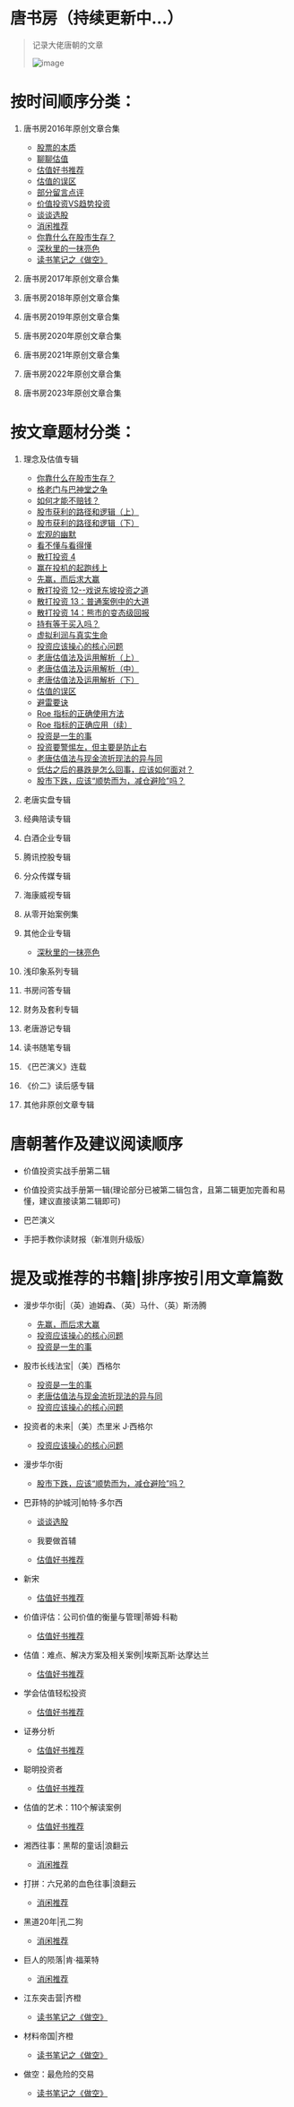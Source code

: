 # 唐书房（持续更新中...）

> 记录大佬唐朝的文章
>
> ![image](https://github.com/fengyumozhu/tsf/assets/6201828/0be31488-e5f4-4855-86ec-114db74e1a53)

# 按时间顺序分类：

1. 唐书房2016年原创文章合集
   - [股票的本质](docs/2016/股票的本质.md) 
   - [聊聊估值](docs/2016/聊聊估值.md) 
   - [估值好书推荐](docs/2016/估值好书推荐.md) 
   - [估值的误区](docs/2016/估值的误区.md) 
   - [部分留言点评](docs/2016/部分留言点评.md)
   - [价值投资VS趋势投资](docs/2016/价值投资VS趋势投资.md)
   - [谈谈选股](docs/2016/谈谈选股.md)
   - [消闲推荐](docs/2016/消闲推荐.md)
   - [你靠什么在股市生存？](docs/2016/你靠什么在股市生存.md)
   - [深秋里的一抹亮色](docs/2016/深秋里的一抹亮色.md)
   - [读书笔记之《做空》](docs/2016/读书笔记之做空.md)

2. 唐书房2017年原创文章合集


3. 唐书房2018年原创文章合集


4. 唐书房2019年原创文章合集


5. 唐书房2020年原创文章合集


6. 唐书房2021年原创文章合集


7. 唐书房2022年原创文章合集


8. 唐书房2023年原创文章合集

# 按文章题材分类：

1. 理念及估值专辑
   - [你靠什么在股市生存？](docs/2016/你靠什么在股市生存.md)
   - [格老门与巴神堂之争](docs/2016/格老门与巴神堂之争.md)
   - [如何才能不赔钱？](docs/2016/如何才能不赔钱.md)
   - [股市获利的路径和逻辑（上）](docs/2016/股市获利的路径和逻辑上.md)
   - [股市获利的路径和逻辑（下）](docs/2016/股市获利的路径和逻辑下.md)
   - [宏观的幽默](docs/2016/宏观的幽默.md)
   - [看不懂与看得懂](docs/2016/看不懂与看得懂.md)
   - [散打投资 4](docs/2016/散打投资4.md)
   - [赢在投机的起跑线上](docs/2016/赢在投机的起跑线上.md)
   - [先赢，而后求大赢](docs/2016/先赢而后求大赢.md)
   - [散打投资 12--戏说东坡投资之道](docs/2016/散打投资12--戏说东坡投资之道.md)
   - [散打投资 13：普通案例中的大道](docs/2016/散打投资13普通案例中的大道.md)
   - [散打投资 14：熊市的变态级回报](docs/2016/散打投资14熊市的变态级回报.md)
   - [持有等于买入吗？](docs/2016/持有等于买入吗.md)
   - [虚拟利润与真实生命](docs/2016/虚拟利润与真实生命.md)
   - [投资应该操心的核心问题](docs/2016/投资应该操心的核心问题.md)
   - [老唐估值法及运用解析（上）](docs/2016/老唐估值法及运用解析上.md)
   - [老唐估值法及运用解析（中）](docs/2016/老唐估值法及运用解析中.md)
   - [老唐估值法及运用解析（下）](docs/2016/老唐估值法及运用解析下.md)
   - [估值的误区](docs/2016/估值的误区.md)
   - [避雷要诀](docs/2016/避雷要诀.md)
   - [Roe 指标的正确使用方法](docs/2016/roe指标的正确使用方法.md)
   - [Roe 指标的正确应用（续）](docs/2016/roe指标的正确应用续.md)
   - [投资是一生的事](docs/2016/投资是一生的事.md)
   - [投资要警惕左，但主要是防止右](docs/2016/投资要警惕左但主要是防止右.md)
   - [老唐估值法与现金流折现法的异与同](docs/2016/老唐估值法与现金流折现法的异与同.md)
   - [低估之后的暴跌是怎么回事，应该如何面对？](docs/2016/低估之后的暴跌是怎么回事应该如何面对.md)
   - [股市下跌，应该“顺势而为，减仓避险”吗？](docs/2016/股市下跌应该顺势而为减仓避险吗.md)

2. 老唐实盘专辑


3. 经典陪读专辑


4. 白酒企业专辑


5. 腾讯控股专辑


6. 分众传媒专辑


7. 海康威视专辑


8. 从零开始案例集


9. 其他企业专辑
   - [深秋里的一抹亮色](docs/2016/深秋里的一抹亮色.md)

10. 浅印象系列专辑


11. 书房问答专辑


12. 财务及套利专辑


13. 老唐游记专辑


14. 读书随笔专辑


15. 《巴芒演义》连载


16. 《价二》读后感专辑


17. 其他非原创文章专辑

# 唐朝著作及建议阅读顺序

- 价值投资实战手册第二辑

- 价值投资实战手册第一辑(理论部分已被第二辑包含，且第二辑更加完善和易懂，建议直接读第二辑即可)

- 巴芒演义

- 手把手教你读财报（新准则升级版）


# 提及或推荐的书籍|排序按引用文章篇数
- 漫步华尔街|（英）迪姆森、（英）马什、（英）斯汤腾
  - [先赢，而后求大赢](docs/2016/先赢而后求大赢.md)
  - [投资应该操心的核心问题](docs/2016/投资应该操心的核心问题.md)
  - [投资是一生的事](docs/2016/投资是一生的事.md)  

- 股市长线法宝|（美）西格尔   
  - [投资是一生的事](docs/2016/投资是一生的事.md) 
  - [老唐估值法与现金流折现法的异与同](docs/2016/老唐估值法与现金流折现法的异与同.md)
  - [投资应该操心的核心问题](docs/2016/投资应该操心的核心问题.md)
  
- 投资者的未来|（美）杰里米 J·西格尔
  - [投资应该操心的核心问题](docs/2016/投资应该操心的核心问题.md) 
 
- 漫步华尔街
  - [股市下跌，应该“顺势而为，减仓避险”吗？](docs/2016/股市下跌应该顺势而为减仓避险吗.md)


- 巴菲特的护城河|帕特·多尔西
  - [谈谈选股](docs/2016/谈谈选股.md)

  - 我要做首辅
  - [估值好书推荐](docs/2016/估值好书推荐.md)

- 新宋
  - [估值好书推荐](docs/2016/估值好书推荐.md)


- 价值评估：公司价值的衡量与管理|蒂姆·科勒
  - [估值好书推荐](docs/2016/估值好书推荐.md)

- 估值：难点、解决方案及相关案例|埃斯瓦斯·达摩达兰
  - [估值好书推荐](docs/2016/估值好书推荐.md)

- 学会估值轻松投资
  - [估值好书推荐](docs/2016/估值好书推荐.md)


- 证券分析
  - [估值好书推荐](docs/2016/估值好书推荐.md)


- 聪明投资者
  - [估值好书推荐](docs/2016/估值好书推荐.md)


- 估值的艺术：110个解读案例
  - [估值好书推荐](docs/2016/估值好书推荐.md)


- 湘西往事：黑帮的童话|浪翻云
  - [消闲推荐](docs/2016/消闲推荐.md)


- 打拼：六兄弟的血色往事|浪翻云 
  - [消闲推荐](docs/2016/消闲推荐.md)



- 黑道20年|孔二狗
  - [消闲推荐](docs/2016/消闲推荐.md)


- 巨人的陨落|肯·福莱特
  - [消闲推荐](docs/2016/消闲推荐.md)


- 江东突击营|齐橙
  - [读书笔记之《做空》](docs/2016/读书笔记之做空.md)

- 材料帝国|齐橙
  - [读书笔记之《做空》](docs/2016/读书笔记之做空.md)  


- 做空：最危险的交易  
  - [读书笔记之《做空》](docs/2016/读书笔记之做空.md)  